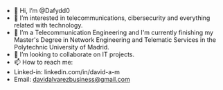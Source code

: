 - 👋 Hi, I’m @Dafydd0
- 👀 I’m interested in telecommunications, cibersecurity and everything related with technology.
- 🌱 I’m a Telecommunication Engineering and I'm currently finishing my  Master's Degree in Network Engineering and Telematic Services in the Polytechnic University of Madrid.
- 💞️ I’m looking to collaborate on IT projects.
- 📫 How to reach me:
- Linked-in: linkedin.com/in/david-a-m 
- Email: davidalvarezbusiness@gmail.com

<!---
Dafydd0/Dafydd0 is a ✨ special ✨ repository because its `README.md` (this file) appears on your GitHub profile.
You can click the Preview link to take a look at your changes.
--->
